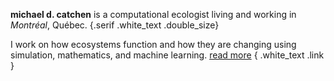 ---
---

**michael d. catchen** is a computational ecologist living and working in
_Montréal_, Québec. 
{.serif .white_text .double_size}


I work on how ecosystems function and how they are changing using simulation, mathematics, and
machine learning. [read more](/about) 
{ .white_text .link }
